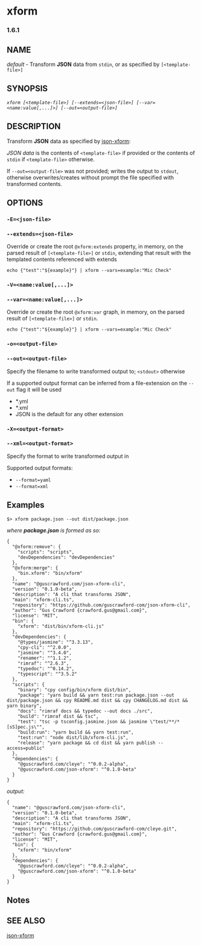 
<html>
<head>
<meta charset="utf-8">
<meta http-equiv="X-UA-Compatible" content="IE=edge">
<title>@guscrawford.com/json-xform-cli</title>
<meta name="description" content="">
<meta name="viewport" content="width=device-width, initial-scale=1">
<link rel="stylesheet" href="assets/css/main.css">
</head>
<body style="margin:24pt;">

# xform

### 1.6.1

## NAME

*default* - Transform **JSON** data from `stdin`, or as specified by ```[<template-file>]```

## SYNOPSIS

*```xform [<template-file>] [--extends=<json-file>] [--var=<name:value[,...]>] [--out=<output-file>]```*

## DESCRIPTION

Transform **JSON** data as specified by [json-xform](https://github.com/guscrawford-com/json-xform-cli/blob/master/README.md):

*JSON data* is the contents of  ```<template-file>``` if provided or the contents of `stdin` if ```<template-file>``` otherwise.

If ```--out=<output-file>``` was not provided; writes the output to `stdout`, otherwise overwrites/creates without prompt the file specified with transformed contents.


## OPTIONS

### ```-E=<json-file>```
### ```--extends=<json-file>```

Override or create the root `@xform:extends` property, in memory, on the parsed result of ```[<template-file>]``` or `stdin`, extending that result with the templated contents referenced with extends

```
echo {"test":"${example}"} | xform --vars=example:"Mic Check"
```

### ```-V=<name:value[,...]>```
### ```--var=<name:value[,...]>```

Override or create the root `@xform:var` graph, in memory, on the parsed result of ```[<template-file>]``` or `stdin`.

```
echo {"test":"${example}"} | xform --vars=example:"Mic Check"
```

### ```-o=<output-file>```
### ```--out=<output-file>```

Specify the filename to write transformed output to; `<stdout>` otherwise

If a supported output format can be inferred from a file-extension on the `--out` flag it will be used

- *.yml
- *.xml
- JSON is the default for any other extension

### ```-X=<output-format>```
### ```--xml=<output-format>```

Specify the format to write transformed output in

Supported output formats:

- `--format=yaml`
- `--format=xml`

## Examples

```
$> xform package.json --out dist/package.json
```

*where **package.json** is formed as so:*

```
{
  "@xform:remove": {
    "scripts": "scripts",
    "devDependencies": "devDependencies"
  },
  "@xform:merge": {
    "bin.xform": "bin/xform"
  },
  "name": "@guscrawford.com/json-xform-cli",
  "version": "0.1.0-beta",
  "description": "A cli that transforms JSON",
  "main": "xform-cli.ts",
  "repository": "https://github.com/guscrawford-com/json-xform-cli",
  "author": "Gus Crawford {crawford.gus@gmail.com}",
  "license": "MIT",
  "bin": {
    "xform": "dist/bin/xform-cli.js"
  },
  "devDependencies": {
    "@types/jasmine": "^3.3.13",
    "cpy-cli": "^2.0.0",
    "jasmine": "^3.4.0",
    "renamer": "^1.1.2",
    "rimraf": "^2.6.3",
    "typedoc": "^0.14.2",
    "typescript": "^3.5.2"
  },
  "scripts": {
    "binary": "cpy config/bin/xform dist/bin",
    "package": "yarn build && yarn test:run package.json --out dist/package.json && cpy README.md dist && cpy CHANGELOG.md dist && yarn binary",
    "docs": "rimraf docs && typedoc --out docs ./src",
    "build": "rimraf dist && tsc",
    "test": "tsc -p tsconfig.jasmine.json && jasmine \"test/**/*[sS]pec.js\"",
    "build:run": "yarn build && yarn test:run",
    "test:run": "node dist/lib/xform-cli.js",
    "release": "yarn package && cd dist && yarn publish --access=public"
  },
  "dependencies": {
    "@guscrawford.com/cleye": "^0.0.2-alpha",
    "@guscrawford.com/json-xform": "^0.1.0-beta"
  }
}

```

*output:*

```
{
  "name": "@guscrawford.com/json-xform-cli",
  "version": "0.1.0-beta",
  "description": "A cli that transforms JSON",
  "main": "xform-cli.ts",
  "repository": "https://github.com/guscrawford-com/cleye.git",
  "author": "Gus Crawford {crawford.gus@gmail.com}",
  "license": "MIT",
  "bin": {
    "xform": "bin/xform"
  },
  "dependencies": {
    "@guscrawford.com/cleye": "^0.0.2-alpha",
    "@guscrawford.com/json-xform": "^0.1.0-beta"
  }
}

```

## Notes

## SEE ALSO

[json-xform](https://www.npmjs.com/package/@guscrawford.com/json-xform)

</body>
</html>